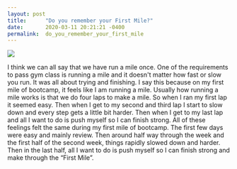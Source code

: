 ```yaml
---
layout: post
title:      "Do you remember your First Mile?"
date:       2020-03-11 20:21:21 -0400
permalink:  do_you_remember_your_first_mile
---
```



![](https://images.squarespace-cdn.com/content/v1/590a76a3414fb5faa9436eab/1554235107217-4XW2HZRG66736XSWGVET/ke17ZwdGBToddI8pDm48kAogxgNTP3kj41ocCgUm26UUqsxRUqqbr1mOJYKfIPR7LoDQ9mXPOjoJoqy81S2I8N_N4V1vUb5AoIIIbLZhVYxCRW4BPu10St3TBAUQYVKcw01IzvvksYOL1Plq6LSZ0iGPtgRr9DxQgOjqfV89I-G0YszB21Degpdbje0PB6e-/trackandfield1.jpg?format=1500w)

I think we can all say that we have run a mile once. One of the requirements to pass gym class is running a mile and it doesn't matter how fast or slow you run. It was all about trying and finishing. I say this because on my first mile of bootcamp, it feels like I am running a mile. Usually how running a mile works is that we do four laps to make a mile. So when I ran my first lap it seemed easy. Then when I get to my second and third lap I start to slow down and every step gets a little bit harder. Then when I get to my last lap and all I want to do is push myself so I can finish strong. All of these feelings felt the same during my first mile of bootcamp. The first few days were easy and mainly review. Then around half way through the week and the first half of the second week, things rapidly slowed down and harder. Then in the last half, all I want to do is push myself so I can finish strong and make through the “First Mile”. 
